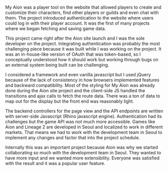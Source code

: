 My Aion was a player tool on the website that allowed players to create and customize their characters, find other players or guilds and even chat with them. The project introduced authentication to the website where users could log in with their player account. It was the first of many projects where we began fetching and saving game data. 

This project came right after the Aion site launch and I was the sole developer on the project. Integrating authentication was probably the most challenging piece because it was built while I was working on the project. It was an in-house-like version of OAuth that was token-based, so I conceptually understood how it should work but working through bugs on an external system being built can be challenging. 

I considered a framework and even vanilla javascript but I used jQuery because of the lack of consistency in how browsers implemented features and backward compatibility. Most of the styling for My Aion was already done during the Aion site project and the client-side JS handled the transitions and ajax calls to fetch the route data. There was a ton of data to map out for the display but the front end was reasonably light.

The backend controllers for the page view and the API endpoints are written with server-side Javascript (Rhino javascript engine). Authentication had its challenges but the game API was not much more accessible. Games like Aion and Lineage 2 are developed in Seoul and localized to work in different markets. That means we had to work with the development team in Seoul to implement any changes and factor that into the project schedule. 

Internally this was an important project because Aion was why we started collaborating so much with the development team in Seoul. They wanted to have more input and we wanted more extensibility. Everyone was satisfied with the result and it was a popular user feature.
